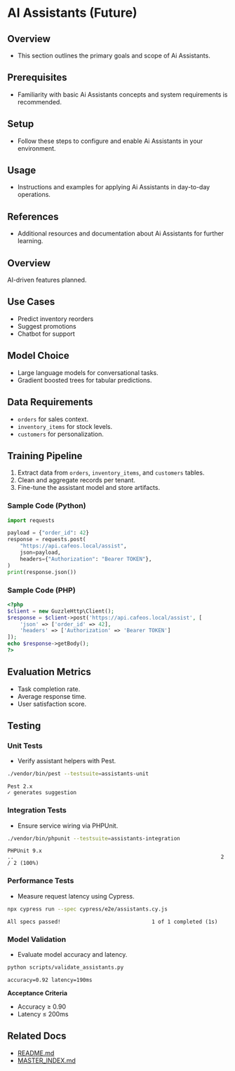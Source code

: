 # AI Assistants (Future)

## Overview
- This section outlines the primary goals and scope of Ai Assistants.

## Prerequisites
- Familiarity with basic Ai Assistants concepts and system requirements is recommended.

## Setup
- Follow these steps to configure and enable Ai Assistants in your environment.

## Usage
- Instructions and examples for applying Ai Assistants in day-to-day operations.

## References
- Additional resources and documentation about Ai Assistants for further learning.


## Overview
AI-driven features planned.

## Use Cases
- Predict inventory reorders
- Suggest promotions
- Chatbot for support

## Model Choice
- Large language models for conversational tasks.
- Gradient boosted trees for tabular predictions.

## Data Requirements
- `orders` for sales context.
- `inventory_items` for stock levels.
- `customers` for personalization.

## Training Pipeline
1. Extract data from `orders`, `inventory_items`, and `customers` tables.
2. Clean and aggregate records per tenant.
3. Fine-tune the assistant model and store artifacts.

### Sample Code (Python)
```python
import requests

payload = {"order_id": 42}
response = requests.post(
    "https://api.cafeos.local/assist",
    json=payload,
    headers={"Authorization": "Bearer TOKEN"},
)
print(response.json())
```

### Sample Code (PHP)
```php
<?php
$client = new GuzzleHttp\Client();
$response = $client->post('https://api.cafeos.local/assist', [
    'json' => ['order_id' => 42],
    'headers' => ['Authorization' => 'Bearer TOKEN']
]);
echo $response->getBody();
?>
```

## Evaluation Metrics
- Task completion rate.
- Average response time.
- User satisfaction score.

## Testing
### Unit Tests
- Verify assistant helpers with Pest.
```bash
./vendor/bin/pest --testsuite=assistants-unit
```
```
Pest 2.x
✓ generates suggestion
```

### Integration Tests
- Ensure service wiring via PHPUnit.
```bash
./vendor/bin/phpunit --testsuite=assistants-integration
```
```
PHPUnit 9.x
..                                                                  2 / 2 (100%)
```

### Performance Tests
- Measure request latency using Cypress.
```bash
npx cypress run --spec cypress/e2e/assistants.cy.js
```
```
All specs passed!                             1 of 1 completed (1s)
```

### Model Validation
- Evaluate model accuracy and latency.
```bash
python scripts/validate_assistants.py
```
```
accuracy=0.92 latency=190ms
```
**Acceptance Criteria**
- Accuracy ≥ 0.90
- Latency ≤ 200ms

## Related Docs
- [README.md](README.md)
- [MASTER_INDEX.md](MASTER_INDEX.md)

